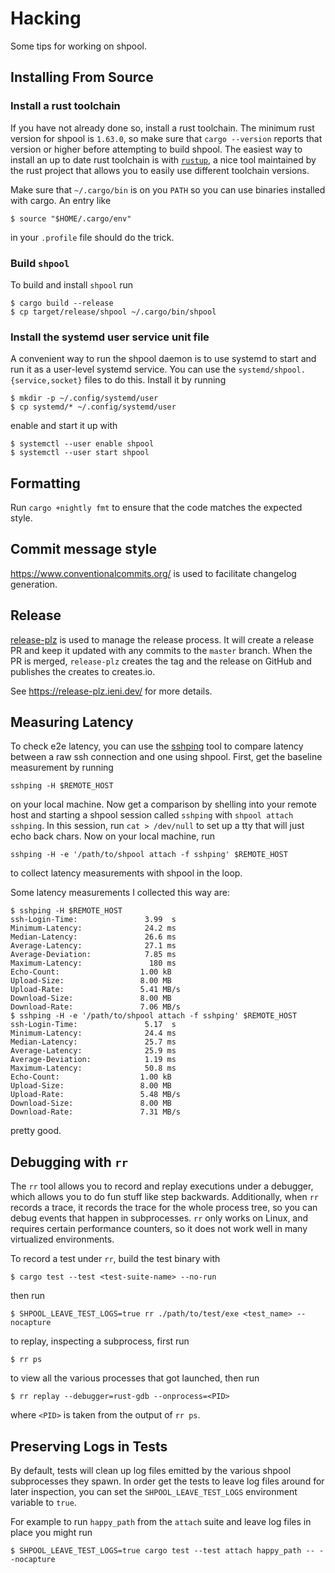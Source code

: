 
# Hacking

Some tips for working on shpool.

## Installing From Source

### Install a rust toolchain

If you have not already done so, install a rust toolchain.
The minimum rust version for shpool is `1.63.0`, so make sure that
`cargo --version` reports that version or higher before attempting
to build shpool. The easiest way to install an up to date
rust toolchain is with [`rustup`](https://rustup.rs/),
a nice tool maintained by the rust project that allows
you to easily use different toolchain versions.

Make sure that `~/.cargo/bin` is on you `PATH` so you can use
binaries installed with cargo. An entry like

```
$ source "$HOME/.cargo/env"
```

in your `.profile` file should do the trick.

### Build `shpool`

To build and install `shpool` run

```
$ cargo build --release
$ cp target/release/shpool ~/.cargo/bin/shpool
```

### Install the systemd user service unit file

A convenient way to run the shpool daemon is to use systemd
to start and run it as a user-level systemd service. You
can use the `systemd/shpool.{service,socket}` files
to do this. Install it by running

```
$ mkdir -p ~/.config/systemd/user
$ cp systemd/* ~/.config/systemd/user
```

enable and start it up with

```
$ systemctl --user enable shpool
$ systemctl --user start shpool
```

## Formatting

Run `cargo +nightly fmt` to ensure that the code matches the expected
style.

## Commit message style

https://www.conventionalcommits.org/ is used to facilitate changelog generation.

## Release

[release-plz](https://release-plz.ieni.dev/) is used to manage the release
process. It will create a release PR and keep it updated with any commits to
the `master` branch. When the PR is merged, `release-plz` creates the tag and
the release on GitHub and publishes the creates to creates.io.

See https://release-plz.ieni.dev/ for more details.

## Measuring Latency

To check e2e latency, you can use the
[sshping](https://github.com/spook/sshping) tool to compare latency
between a raw ssh connection and one using shpool. First, get the
baseline measurement by running

```
sshping -H $REMOTE_HOST
```

on your local machine. Now get a comparison by shelling into your
remote host and starting a shpool session called `sshping` with
`shpool attach sshping`. In this session, run `cat > /dev/null`
to set up a tty that will just echo back chars. Now on your local
machine, run

```
sshping -H -e '/path/to/shpool attach -f sshping' $REMOTE_HOST
```

to collect latency measurements with shpool in the loop.

Some latency measurements I collected this way are:

```
$ sshping -H $REMOTE_HOST
ssh-Login-Time:               3.99  s
Minimum-Latency:              24.2 ms
Median-Latency:               26.6 ms
Average-Latency:              27.1 ms
Average-Deviation:            7.85 ms
Maximum-Latency:               180 ms
Echo-Count:                  1.00 kB
Upload-Size:                 8.00 MB
Upload-Rate:                 5.41 MB/s
Download-Size:               8.00 MB
Download-Rate:               7.06 MB/s
$ sshping -H -e '/path/to/shpool attach -f sshping' $REMOTE_HOST
ssh-Login-Time:               5.17  s
Minimum-Latency:              24.4 ms
Median-Latency:               25.7 ms
Average-Latency:              25.9 ms
Average-Deviation:            1.19 ms
Maximum-Latency:              50.8 ms
Echo-Count:                  1.00 kB
Upload-Size:                 8.00 MB
Upload-Rate:                 5.48 MB/s
Download-Size:               8.00 MB
Download-Rate:               7.31 MB/s
```

pretty good.

## Debugging with `rr`

The `rr` tool allows you to record and replay executions under a debugger,
which allows you to do fun stuff like step backwards. Additionally, when
`rr` records a trace, it records the trace for the whole process tree, so
you can debug events that happen in subprocesses. `rr` only works on Linux,
and requires certain performance counters, so it does not work well in
many virtualized environments.

To record a test under `rr`, build the test binary with

```
$ cargo test --test <test-suite-name> --no-run
```

then run

```
$ SHPOOL_LEAVE_TEST_LOGS=true rr ./path/to/test/exe <test_name> --nocapture
```

to replay, inspecting a subprocess, first run

```
$ rr ps
```

to view all the various processes that got launched, then run

```
$ rr replay --debugger=rust-gdb --onprocess=<PID>
```

where `<PID>` is taken from the output of `rr ps`.

## Preserving Logs in Tests

By default, tests will clean up log files emitted by the various
shpool subprocesses they spawn. In order get the tests to leave
log files around for later inspection, you can set the
`SHPOOL_LEAVE_TEST_LOGS` environment variable to `true`.

For example to run `happy_path` from the `attach` suite and
leave log files in place you might run

```
$ SHPOOL_LEAVE_TEST_LOGS=true cargo test --test attach happy_path -- --nocapture
```
